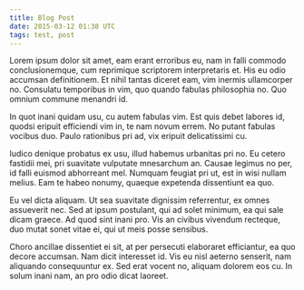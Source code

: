 ```yaml
---
title: Blog Post
date: 2015-03-12 01:38 UTC
tags: test, post
---
```


Lorem ipsum dolor sit amet, eam erant erroribus eu, nam in falli commodo conclusionemque, cum reprimique scriptorem interpretaris et. His eu odio accumsan definitionem. Et nihil tantas diceret eam, vim inermis ullamcorper no. Consulatu temporibus in vim, quo quando fabulas philosophia no. Quo omnium commune menandri id.

<!--more-->

In quot inani quidam usu, cu autem fabulas vim. Est quis debet labores id, quodsi eripuit efficiendi vim in, te nam novum errem. No putant fabulas vocibus duo. Paulo rationibus pri ad, vix eripuit delicatissimi cu.

Iudico denique probatus ex usu, illud habemus urbanitas pri no. Eu cetero fastidii mei, pri suavitate vulputate mnesarchum an. Causae legimus no per, id falli euismod abhorreant mel. Numquam feugiat pri ut, est in wisi nullam melius. Eam te habeo nonumy, quaeque expetenda dissentiunt ea quo.

Eu vel dicta aliquam. Ut sea suavitate dignissim referrentur, ex omnes assueverit nec. Sed at ipsum postulant, qui ad solet minimum, ea qui sale dicam graece. Ad quod sint inani pro. Vis an civibus vivendum recteque, duo mutat sonet vitae ei, qui ut meis posse sensibus.

Choro ancillae dissentiet ei sit, at per persecuti elaboraret efficiantur, ea quo decore accumsan. Nam dicit interesset id. Vis eu nisl aeterno senserit, nam aliquando consequuntur ex. Sed erat vocent no, aliquam dolorem eos cu. In solum inani nam, an pro odio dicat laoreet.